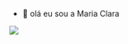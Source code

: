 - 👋 olá eu sou a Maria Clara


![](https://media2.giphy.com/media/v1.Y2lkPTc5MGI3NjExdmt1anVhejFxMnoxcmtyajNvbTl0N3JlOWVyaHY4dzdydTUwb2p4YSZlcD12MV9pbnRlcm5hbF9naWZfYnlfaWQmY3Q9Zw/OhTzbUdUvuJgI/giphy.webp)
